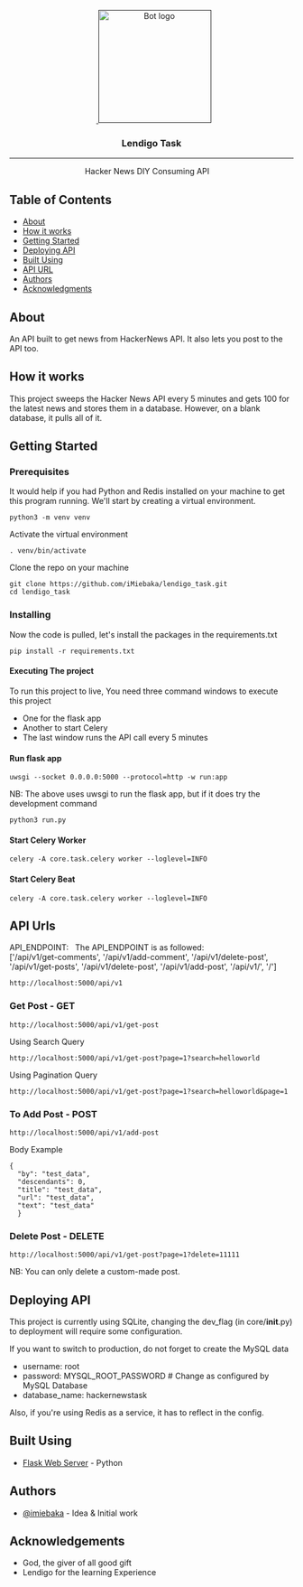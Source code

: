 <p align="center">
  <a href="" rel="noopener">
 <img width=200px height=200px src="https://i1.wp.com/lendigo.ng/wp-content/uploads/2019/12/Lendigo-Logo-2.png?w=1200" alt="Bot logo"></a>
</p>

<h3 align="center">Lendigo Task</h3>

---

<p align="center"> Hacker News DIY Consuming API
    <br> 
</p>

## Table of Contents

- [About](#about)
- [How it works](#working)
- [Getting Started](#getting_started)
- [Deploying API](#deployment)
- [Built Using](#built_using)
- [API URL](#api-side)
- [Authors](#authors)
- [Acknowledgments](#acknowledgement)

## About <a name = "about"></a>

An API built to get news from HackerNews API. It also lets you post to the API too.

## How it works <a name = "working"></a>

This project sweeps the Hacker News API every 5 minutes and gets 100 for the latest news and stores them in a database. However, on a blank database, it pulls all of it.

## Getting Started <a name = "getting_started"></a>

### Prerequisites

It would help if you had Python and Redis installed on your machine to get this program running. We'll start by creating a virtual environment.

```
python3 -m venv venv
```

Activate the virtual environment

```
. venv/bin/activate
```

Clone the repo on your machine

```
git clone https://github.com/iMiebaka/lendigo_task.git
cd lendigo_task
```

### Installing

Now the code is pulled, let's install the packages in the requirements.txt

```
pip install -r requirements.txt
```

#### Executing The project

To run this project to live, You need three command windows to execute this project

- One for the flask app
- Another to start Celery
- The last window runs the API call every 5 minutes

#### Run flask app

```
uwsgi --socket 0.0.0.0:5000 --protocol=http -w run:app
```

NB: The above uses uwsgi to run the flask app, but if it does try the development command

```
python3 run.py
```

#### Start Celery Worker

```
celery -A core.task.celery worker --loglevel=INFO

```

#### Start Celery Beat

```
celery -A core.task.celery worker --loglevel=INFO
```

## API Urls <a name = "api-side"></a>

<p> API_ENDPOINT:   The API_ENDPOINT is as followed:
<br>
['/api/v1/get-comments', '/api/v1/add-comment', '/api/v1/delete-post', '/api/v1/get-posts', '/api/v1/delete-post', '/api/v1/add-post', '/api/v1/', '/']
</p>

```
http://localhost:5000/api/v1
```

### Get Post - GET
```
http://localhost:5000/api/v1/get-post

```

Using Search Query
```
http://localhost:5000/api/v1/get-post?page=1?search=helloworld

```

Using Pagination Query

```
http://localhost:5000/api/v1/get-post?page=1?search=helloworld&page=1
```


### To Add Post - POST

```
http://localhost:5000/api/v1/add-post
```

Body Example

```
{
  "by": "test_data",
  "descendants": 0,
  "title": "test_data",
  "url": "test_data",
  "text": "test_data"
  }
```

### Delete Post - DELETE
```
http://localhost:5000/api/v1/get-post?page=1?delete=11111

```
NB: You can only delete a custom-made post.


## Deploying API <a name = "deployment"></a>

This project is currently using SQLite, changing the dev_flag (in core/**init**.py) to deployment will require some configuration.

If you want to switch to production, do not forget to create the MySQL data

- username: root
- password: MYSQL_ROOT_PASSWORD # Change as configured by MySQL Database
- database_name: hackernewstask
  <br>

Also, if you're using Redis as a service, it has to reflect in the config.


## Built Using <a name = "built_using"></a>

- [Flask Web Server](https://flask-login.readthedocs.io/en/latest/) - Python

## Authors <a name = "authors"></a>

- [@imiebaka](https://github.com/imiebaka) - Idea & Initial work

## Acknowledgements <a name = "acknowledgement"></a>

- God, the giver of all good gift
- Lendigo for the learning Experience